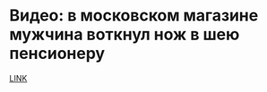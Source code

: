# Видео: в московском магазине мужчина воткнул нож в шею пенсионеру



[LINK](https://varlamov.ru/2136964.html)